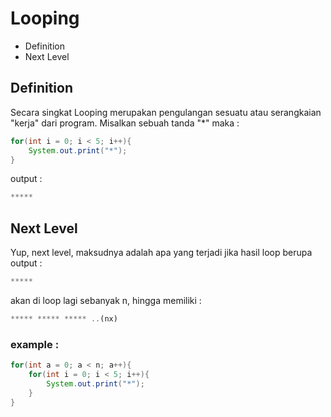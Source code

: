 # Looping
* Definition 
* Next Level

## Definition 
Secara singkat Looping merupakan pengulangan sesuatu atau serangkaian "kerja" dari program.
Misalkan sebuah tanda "*" maka : 
```java
for(int i = 0; i < 5; i++){
	System.out.print("*");
}	
```
output : 
```js
*****
```

## Next Level
Yup, next level, maksudnya adalah apa yang terjadi jika hasil loop berupa output : 
```js
*****
```
akan di loop lagi sebanyak n, hingga memiliki : 
```js
***** ***** ***** ..(nx)
```

### example : 
```java
for(int a = 0; a < n; a++){
	for(int i = 0; i < 5; i++){
		System.out.print("*");
	}
}
```